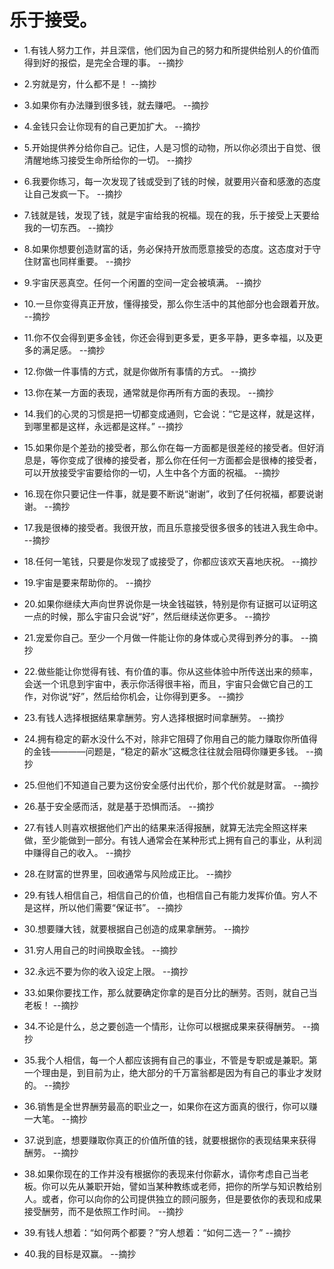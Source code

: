 # 乐于接受。

- 1.有钱人努力工作，并且深信，他们因为自己的努力和所提供给别人的价值而得到好的报偿，是完全合理的事。 --摘抄

- 2.穷就是穷，什么都不是！ --摘抄

- 3.如果你有办法赚到很多钱，就去赚吧。 --摘抄

- 4.金钱只会让你现有的自己更加扩大。 --摘抄

- 5.开始提供养分给你自己。记住，人是习惯的动物，所以你必须出于自觉、很清醒地练习接受生命所给你的一切。 --摘抄

- 6.我要你练习，每一次发现了钱或受到了钱的时候，就要用兴奋和感激的态度让自己发疯一下。 --摘抄

- 7.钱就是钱，发现了钱，就是宇宙给我的祝福。现在的我，乐于接受上天要给我的一切东西。 --摘抄

- 8.如果你想要创造财富的话，务必保持开放而愿意接受的态度。这态度对于守住财富也同样重要。 --摘抄

- 9.宇宙厌恶真空。任何一个闲置的空间一定会被填满。 --摘抄

- 10.一旦你变得真正开放，懂得接受，那么你生活中的其他部分也会跟着开放。 --摘抄

- 11.你不仅会得到更多金钱，你还会得到更多爱，更多平静，更多幸福，以及更多的满足感。 --摘抄

- 12.你做一件事情的方式，就是你做所有事情的方式。 --摘抄

- 13.你在某一方面的表现，通常就是你再所有方面的表现。 --摘抄

- 14.我们的心灵的习惯是把一切都变成通则，它会说：“它是这样，就是这样，到哪里都是这样，永远都是这样。” --摘抄

- 15.如果你是个差劲的接受者，那么你在每一方面都是很差经的接受者。但好消息是，等你变成了很棒的接受者，那么你在任何一方面都会是很棒的接受者，可以开放接受宇宙要给你的一切，人生中各个方面的祝福。 --摘抄

- 16.现在你只要记住一件事，就是要不断说“谢谢”，收到了任何祝福，都要说谢谢。 --摘抄

- 17.我是很棒的接受者。我很开放，而且乐意接受很多很多的钱进入我生命中。 --摘抄

- 18.任何一笔钱，只要是你发现了或接受了，你都应该欢天喜地庆祝。 --摘抄

- 19.宇宙是要来帮助你的。 --摘抄

- 20.如果你继续大声向世界说你是一块金钱磁铁，特别是你有证据可以证明这一点的时候，那么宇宙只会说“好”，然后继续送你更多。 --摘抄

- 21.宠爱你自己。至少一个月做一件能让你的身体或心灵得到养分的事。 --摘抄

- 22.做些能让你觉得有钱、有价值的事。你从这些体验中所传送出来的频率，会送一个讯息到宇宙中，表示你活得很丰裕，而且，宇宙只会做它自己的工作，对你说“好”，然后给你机会，让你得到更多。 --摘抄

- 23.有钱人选择根据结果拿酬劳。穷人选择根据时间拿酬劳。 --摘抄

- 24.拥有稳定的薪水没什么不对，除非它阻碍了你用自己的能力赚取你所值得的金钱————问题是，“稳定的薪水”这概念往往就会阻碍你赚更多钱。 --摘抄

- 25.但他们不知道自己要为这份安全感付出代价，那个代价就是财富。 --摘抄

- 26.基于安全感而活，就是基于恐惧而活。 --摘抄

- 27.有钱人则喜欢根据他们产出的结果来活得报酬，就算无法完全照这样来做，至少能做到一部分。有钱人通常会在某种形式上拥有自己的事业，从利润中赚得自己的收入。 --摘抄

- 28.在财富的世界里，回收通常与风险成正比。 --摘抄

- 29.有钱人相信自己，相信自己的价值，也相信自己有能力发挥价值。穷人不是这样，所以他们需要“保证书”。 --摘抄

- 30.想要赚大钱，就要根据自己创造的成果拿酬劳。 --摘抄

- 31.穷人用自己的时间换取金钱。 --摘抄

- 32.永远不要为你的收入设定上限。 --摘抄

- 33.如果你要找工作，那么就要确定你拿的是百分比的酬劳。否则，就自己当老板！ --摘抄

- 34.不论是什么，总之要创造一个情形，让你可以根据成果来获得酬劳。 --摘抄

- 35.我个人相信，每一个人都应该拥有自己的事业，不管是专职或是兼职。第一个理由是，到目前为止，绝大部分的千万富翁都是因为有自己的事业才发财的。 --摘抄

- 36.销售是全世界酬劳最高的职业之一，如果你在这方面真的很行，你可以赚一大笔。 --摘抄

- 37.说到底，想要赚取你真正的价值所值的钱，就要根据你的表现结果来获得酬劳。 --摘抄

- 38.如果你现在的工作并没有根据你的表现来付你薪水，请你考虑自己当老板。你可以先从兼职开始，譬如当某种教练或老师，把你的所学与知识教给别人。或者，你可以向你的公司提供独立的顾问服务，但是要依你的表现和成果接受酬劳，而不是依照工作时间。 --摘抄

- 39.有钱人想着：“如何两个都要？”穷人想着：“如何二选一？” --摘抄

- 40.我的目标是双赢。 --摘抄
